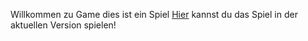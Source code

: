 Willkommen zu Game dies ist ein Spiel
[Hier](https://mcdark77.github.io/Game/) kannst du das Spiel in der aktuellen Version spielen!
